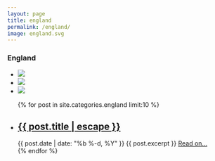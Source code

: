 ```yaml
---
layout: page
title: england
permalink: /england/
image: england.svg
---
```

<div class="row">
	<div class="country-header">
		<a class="back-explore glyphicon glyphicon-chevron-left" href="{{site.baseurl}}/continents/europe/"></a>
		<h3 class="country-heading">England</h3>
	</div>
</div>

<div class="row">
	<ul class="country-stats-container">
		<li class=""><img class="" src="{{site.baseurl}}/assets/countries/englandpop.svg"/></li>
		<li class=""><img class="" src="{{site.baseurl}}/assets/countries/englandcap.svg"/></li>
		<li class=""><img class="" src="{{site.baseurl}}/assets/countries/englandflag.svg"/></li>
	</ul>
	<ul class="post-list col-md-8 col-md-offset-2">
		{% for post in site.categories.england limit:10 %}
			<li class='single-post'>
			    <h2><a class="post-link" href="{{ post.url | prepend: site.baseurl }}">{{ post.title | escape }}</a></h2>
				<span class="post-meta">{{ post.date | date: "%b %-d, %Y" }}</span>
				<span class="post-excerpt">{{ post.excerpt }} </span><a class="post-end-link" href="{{ post.url | prepend: site.baseurl }}"> Read on...</a>
			 </li>
		{% endfor %}
	</ul>
</div>